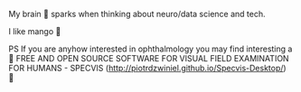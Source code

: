 My brain 🧠 sparks when thinking about neuro/data science and tech.

I like mango 🌱

PS If you are anyhow interested in ophthalmology you may find interesting a 👀 FREE AND OPEN SOURCE SOFTWARE FOR VISUAL FIELD EXAMINATION FOR HUMANS - SPECVIS (http://piotrdzwiniel.github.io/Specvis-Desktop/) 👀
